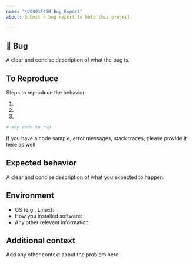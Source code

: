 ```yaml
---
name: "\U0001F41B Bug Report"
about: Submit a bug report to help this project

---
```


## 🐛 Bug

A clear and concise description of what the bug is.

## To Reproduce

Steps to reproduce the behavior:

1.
2.
3.

```sh
# any code to run
```

If you have a code sample, error messages, stack traces, please provide it here
as well

## Expected behavior

 A clear and concise description of what you expected to happen.

## Environment

- OS (e.g., Linux):
- How you installed software:
- Any other relevant information:

## Additional context

Add any other context about the problem here.

